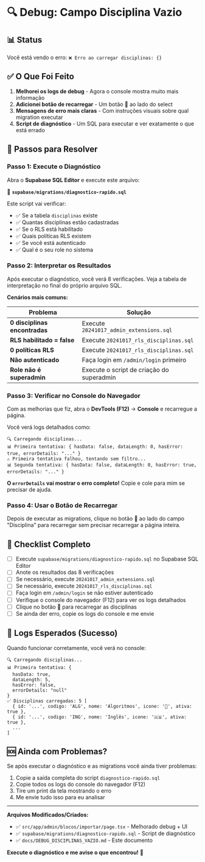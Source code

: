 # 🔍 Debug: Campo Disciplina Vazio

## 📊 Status

Você está vendo o erro: `❌ Erro ao carregar disciplinas: {}`

## ✅ O Que Foi Feito

1. **Melhorei os logs de debug** - Agora o console mostra muito mais informação
2. **Adicionei botão de recarregar** - Um botão 🔄 ao lado do select
3. **Mensagens de erro mais claras** - Com instruções visuais sobre qual migration executar
4. **Script de diagnóstico** - Um SQL para executar e ver exatamente o que está errado

## 🚀 Passos para Resolver

### Passo 1: Execute o Diagnóstico

Abra o **Supabase SQL Editor** e execute este arquivo:

📁 **`supabase/migrations/diagnostico-rapido.sql`**

Este script vai verificar:
- ✅ Se a tabela `disciplinas` existe
- ✅ Quantas disciplinas estão cadastradas
- ✅ Se o RLS está habilitado
- ✅ Quais políticas RLS existem
- ✅ Se você está autenticado
- ✅ Qual é o seu role no sistema

### Passo 2: Interpretar os Resultados

Após executar o diagnóstico, você verá 8 verificações. Veja a tabela de interpretação no final do próprio arquivo SQL.

**Cenários mais comuns:**

| Problema | Solução |
|----------|---------|
| **0 disciplinas encontradas** | Execute `20241017_admin_extensions.sql` |
| **RLS habilitado = false** | Execute `20241017_rls_disciplinas.sql` |
| **0 políticas RLS** | Execute `20241017_rls_disciplinas.sql` |
| **Não autenticado** | Faça login em `/admin/login` primeiro |
| **Role não é superadmin** | Execute o script de criação do superadmin |

### Passo 3: Verificar no Console do Navegador

Com as melhorias que fiz, abra o **DevTools (F12)** → **Console** e recarregue a página.

Você verá logs detalhados como:

```
🔍 Carregando disciplinas...
📊 Primeira tentativa: { hasData: false, dataLength: 0, hasError: true, errorDetails: "..." }
⚠️ Primeira tentativa falhou, tentando sem filtro...
📊 Segunda tentativa: { hasData: false, dataLength: 0, hasError: true, errorDetails: "..." }
```

**O `errorDetails` vai mostrar o erro completo!** Copie e cole para mim se precisar de ajuda.

### Passo 4: Usar o Botão de Recarregar

Depois de executar as migrations, clique no botão **🔄** ao lado do campo "Disciplina" para recarregar sem precisar recarregar a página inteira.

## 🎯 Checklist Completo

- [ ] Execute `supabase/migrations/diagnostico-rapido.sql` no Supabase SQL Editor
- [ ] Anote os resultados das 8 verificações
- [ ] Se necessário, execute `20241017_admin_extensions.sql`
- [ ] Se necessário, execute `20241017_rls_disciplinas.sql`
- [ ] Faça login em `/admin/login` se não estiver autenticado
- [ ] Verifique o console do navegador (F12) para ver os logs detalhados
- [ ] Clique no botão 🔄 para recarregar as disciplinas
- [ ] Se ainda der erro, copie os logs do console e me envie

## 📝 Logs Esperados (Sucesso)

Quando funcionar corretamente, você verá no console:

```
🔍 Carregando disciplinas...
📊 Primeira tentativa: { 
  hasData: true, 
  dataLength: 5, 
  hasError: false,
  errorDetails: "null"
}
✅ Disciplinas carregadas: 5 [
  { id: '...', codigo: 'ALG', nome: 'Algoritmos', icone: '🧮', ativa: true },
  { id: '...', codigo: 'ING', nome: 'Inglês', icone: '🇬🇧', ativa: true },
  ...
]
```

## 🆘 Ainda com Problemas?

Se após executar o diagnóstico e as migrations você ainda tiver problemas:

1. Copie a saída completa do script `diagnostico-rapido.sql`
2. Copie todos os logs do console do navegador (F12)
3. Tire um print da tela mostrando o erro
4. Me envie tudo isso para eu analisar

---

**Arquivos Modificados/Criados:**

- ✅ `src/app/admin/blocos/importar/page.tsx` - Melhorado debug + UI
- ✅ `supabase/migrations/diagnostico-rapido.sql` - Script de diagnóstico
- ✅ `docs/DEBUG_DISCIPLINAS_VAZIO.md` - Este documento

**Execute o diagnóstico e me avise o que encontrou!** 🚀











